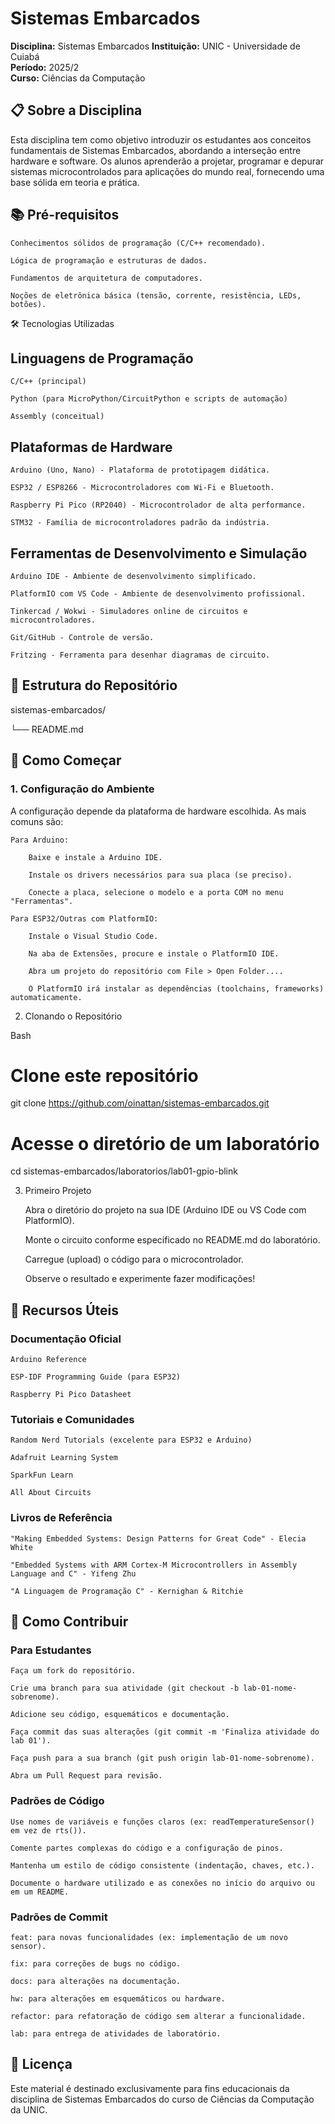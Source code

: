 # Sistemas Embarcados

**Disciplina:** Sistemas Embarcados
**Instituição:** UNIC - Universidade de Cuiabá  
**Período:** 2025/2  
**Curso:** Ciências da Computação

## 📋 Sobre a Disciplina

Esta disciplina tem como objetivo introduzir os estudantes aos conceitos fundamentais de Sistemas Embarcados, abordando a interseção entre hardware e software. Os alunos aprenderão a projetar, programar e depurar sistemas microcontrolados para aplicações do mundo real, fornecendo uma base sólida em teoria e prática.


## 📚 Pré-requisitos

    Conhecimentos sólidos de programação (C/C++ recomendado).

    Lógica de programação e estruturas de dados.

    Fundamentos de arquitetura de computadores.

    Noções de eletrônica básica (tensão, corrente, resistência, LEDs, botões).

🛠️ Tecnologias Utilizadas

## Linguagens de Programação

    C/C++ (principal)

    Python (para MicroPython/CircuitPython e scripts de automação)

    Assembly (conceitual)

## Plataformas de Hardware

    Arduino (Uno, Nano) - Plataforma de prototipagem didática.

    ESP32 / ESP8266 - Microcontroladores com Wi-Fi e Bluetooth.

    Raspberry Pi Pico (RP2040) - Microcontrolador de alta performance.

    STM32 - Família de microcontroladores padrão da indústria.

## Ferramentas de Desenvolvimento e Simulação

    Arduino IDE - Ambiente de desenvolvimento simplificado.

    PlatformIO com VS Code - Ambiente de desenvolvimento profissional.

    Tinkercad / Wokwi - Simuladores online de circuitos e microcontroladores.

    Git/GitHub - Controle de versão.

    Fritzing - Ferramenta para desenhar diagramas de circuito.

## 📁 Estrutura do Repositório

sistemas-embarcados/

└── README.md

## 🚀 Como Começar

### 1. Configuração do Ambiente

A configuração depende da plataforma de hardware escolhida. As mais comuns são:

    Para Arduino:

        Baixe e instale a Arduino IDE.

        Instale os drivers necessários para sua placa (se preciso).

        Conecte a placa, selecione o modelo e a porta COM no menu "Ferramentas".

    Para ESP32/Outras com PlatformIO:

        Instale o Visual Studio Code.

        Na aba de Extensões, procure e instale o PlatformIO IDE.

        Abra um projeto do repositório com File > Open Folder....

        O PlatformIO irá instalar as dependências (toolchains, frameworks) automaticamente.

2. Clonando o Repositório

Bash

# Clone este repositório
git clone https://github.com/oinattan/sistemas-embarcados.git

# Acesse o diretório de um laboratório
cd sistemas-embarcados/laboratorios/lab01-gpio-blink

3. Primeiro Projeto

    Abra o diretório do projeto na sua IDE (Arduino IDE ou VS Code com PlatformIO).

    Monte o circuito conforme especificado no README.md do laboratório.

    Carregue (upload) o código para o microcontrolador.

    Observe o resultado e experimente fazer modificações!

## 🔗 Recursos Úteis

### Documentação Oficial

    Arduino Reference

    ESP-IDF Programming Guide (para ESP32)

    Raspberry Pi Pico Datasheet

### Tutoriais e Comunidades

    Random Nerd Tutorials (excelente para ESP32 e Arduino)

    Adafruit Learning System

    SparkFun Learn

    All About Circuits

### Livros de Referência

    "Making Embedded Systems: Design Patterns for Great Code" - Elecia White

    "Embedded Systems with ARM Cortex-M Microcontrollers in Assembly Language and C" - Yifeng Zhu

    "A Linguagem de Programação C" - Kernighan & Ritchie

## 🤝 Como Contribuir

### Para Estudantes

    Faça um fork do repositório.

    Crie uma branch para sua atividade (git checkout -b lab-01-nome-sobrenome).

    Adicione seu código, esquemáticos e documentação.

    Faça commit das suas alterações (git commit -m 'Finaliza atividade do lab 01').

    Faça push para a sua branch (git push origin lab-01-nome-sobrenome).

    Abra um Pull Request para revisão.

### Padrões de Código

    Use nomes de variáveis e funções claros (ex: readTemperatureSensor() em vez de rts()).

    Comente partes complexas do código e a configuração de pinos.

    Mantenha um estilo de código consistente (indentação, chaves, etc.).

    Documente o hardware utilizado e as conexões no início do arquivo ou em um README.

### Padrões de Commit

    feat: para novas funcionalidades (ex: implementação de um novo sensor).

    fix: para correções de bugs no código.

    docs: para alterações na documentação.

    hw: para alterações em esquemáticos ou hardware.

    refactor: para refatoração de código sem alterar a funcionalidade.

    lab: para entrega de atividades de laboratório.

## 📄 Licença

Este material é destinado exclusivamente para fins educacionais da disciplina de Sistemas Embarcados do curso de Ciências da Computação da UNIC.
